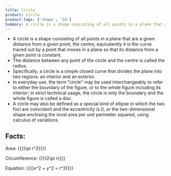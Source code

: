 ```yaml
---
title: Circle
product: Circle
product-tags: ['shape', '2d']
Summary: A circle is a shape consisting of all points in a plane that are a given distance from a given point, the centre.
---
```


* A circle is a shape consisting of all points in a plane that are a given distance from a given point, the centre; equivalently it is the curve traced out by a point that moves in a plane so that its distance from a given point is constant.
* The distance between any point of the circle and the centre is called the radius.
* Specifically, a circle is a simple closed curve that divides the plane into two regions: an interior and an exterior.
* In everyday use, the term "circle" may be used interchangeably to refer to either the boundary of the figure, or to the whole figure including its interior; in strict technical usage, the circle is only the boundary and the whole figure is called a disc.
* A circle may also be defined as a special kind of ellipse in which the two foci are coincident and the eccentricity is 0, or the two-dimensional shape enclosing the most area per unit perimeter squared, using calculus of variations.

Facts:
------

Area: {{<latex>}}\pi r^2{{</latex>}}

Circumference: {{<latex>}}2\pi r{{</latex>}}

Equation: {{<latex>}}x^2 + y^2 = r^2{{</latex>}}
